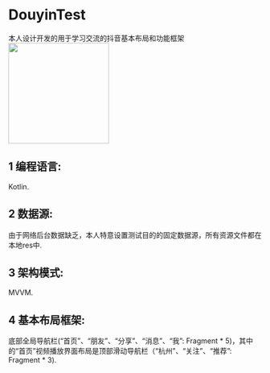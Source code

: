 # DouyinTest
本人设计开发的用于学习交流的抖音基本布局和功能框架  
<img src="http://m.qpic.cn/psc?/V5221UAJ45VcQO0F0NZY2GGZQG183Wwv/45NBuzDIW489QBoVep5mcYRBBJOQxEX0RjDT6glgqaXanK4wZB96n4uDG36N1KT5s47qbdw39WbA2IxC5RjcJ6e0rpZxJDHLM*mHuL75JE0!/b&bo=OAQkCQAAAAABFyE!&rf=viewer_4" width="200">


## 1 编程语言:   
   Kotlin. 

## 2 数据源:   
   由于网络后台数据缺乏，本人特意设置测试目的的固定数据源，所有资源文件都在本地res中. 

## 3 架构模式:   
   MVVM. 

## 4 基本布局框架:   
   底部全局导航栏(“首页”、“朋友”、“分享”、“消息”、“我”: Fragment * 5)，其中的“首页”视频播放界面布局是顶部滑动导航栏（“杭州”、“关注”、“推荐”: Fragment * 3). 
                
              
        
                
   

